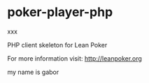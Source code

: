poker-player-php
================

xxx

PHP client skeleton for Lean Poker

For more information visit: http://leanpoker.org

my name is gabor
